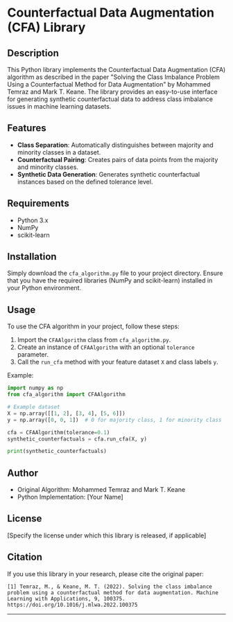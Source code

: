 # Counterfactual Data Augmentation (CFA) Library

## Description
This Python library implements the Counterfactual Data Augmentation (CFA) algorithm as described in the paper "Solving the Class Imbalance Problem Using a Counterfactual Method for Data Augmentation" by Mohammed Temraz and Mark T. Keane. The library provides an easy-to-use interface for generating synthetic counterfactual data to address class imbalance issues in machine learning datasets.

## Features
- **Class Separation**: Automatically distinguishes between majority and minority classes in a dataset.
- **Counterfactual Pairing**: Creates pairs of data points from the majority and minority classes.
- **Synthetic Data Generation**: Generates synthetic counterfactual instances based on the defined tolerance level.

## Requirements
- Python 3.x
- NumPy
- scikit-learn

## Installation
Simply download the `cfa_algorithm.py` file to your project directory. Ensure that you have the required libraries (NumPy and scikit-learn) installed in your Python environment.

## Usage
To use the CFA algorithm in your project, follow these steps:

1. Import the `CFAAlgorithm` class from `cfa_algorithm.py`.
2. Create an instance of `CFAAlgorithm` with an optional `tolerance` parameter.
3. Call the `run_cfa` method with your feature dataset `X` and class labels `y`.

Example:
```python
import numpy as np
from cfa_algorithm import CFAAlgorithm

# Example dataset
X = np.array([[1, 2], [3, 4], [5, 6]])
y = np.array([0, 0, 1])  # 0 for majority class, 1 for minority class

cfa = CFAAlgorithm(tolerance=0.1)
synthetic_counterfactuals = cfa.run_cfa(X, y)

print(synthetic_counterfactuals)
```

## Author
- Original Algorithm: Mohammed Temraz and Mark T. Keane
- Python Implementation: [Your Name]

## License
[Specify the license under which this library is released, if applicable]

## Citation
If you use this library in your research, please cite the original paper:
```
[1] Temraz, M., & Keane, M. T. (2022). Solving the class imbalance problem using a counterfactual method for data augmentation. Machine Learning with Applications, 9, 100375. https://doi.org/10.1016/j.mlwa.2022.100375
```

---
